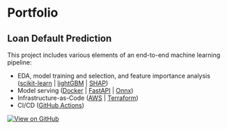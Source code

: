 # Portfolio

## Loan Default Prediction 

This project includes various elements of an end-to-end machine learning pipeline:

* EDA, model training and selection, and feature importance analysis ([scikit-learn](https://scikit-learn.org/stable/) | [lightGBM](https://lightgbm.readthedocs.io/en/stable/) | [SHAP](https://shap.readthedocs.io/en/latest/))
* Model serving ([Docker](https://www.docker.com/) | [FastAPI](https://fastapi.tiangolo.com/) | [Onnx](https://onnx.ai/))
* Infrastructure-as-Code ([AWS](https://aws.amazon.com/) | [Terraform](https://www.terraform.io/))
* CI/CD ([GitHub Actions](https://aws.amazon.com/))

[![View on GitHub](https://img.shields.io/badge/GitHub-View_on_GitHub-blue?logo=GitHub)](https://github.com/chris-lundberg/loan-default-prediction)
